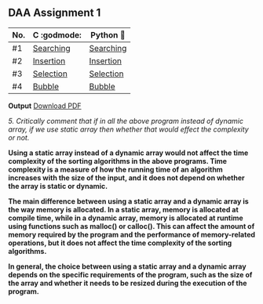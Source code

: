 ## DAA Assignment 1

| No. | C :godmode:                        | Python :snake:                       |
| --- | ---------------------------------- | ------------------------------------ |
| #1  | [Searching](./c_progs/searching.c) | [Searching](./py_progs/searching.py) |
| #2  | [Insertion](./c_progs/insertion.c) | [Insertion](./py_progs/insertion.py) |
| #3  | [Selection](./c_progs/selection.c) | [Selection](./py_progs/selection.py) |
| #4  | [Bubble](./c_progs/bubble.c)       | [Bubble](./py_progs/bubble.py)       |

**Output** [Download PDF](https://drive.google.com/file/d/10mRkBIdSd_eHnGxEpYnD82GGpAHzhZ1y/view?usp=share_link)

_5. Critically comment that if in all the above program instead of dynamic array,
if we use static array then whether that would effect the complexity or not._

**Using a static array instead of a dynamic array would not affect the time complexity of the sorting algorithms in the above programs. Time complexity is a measure of how the running time of an algorithm increases with the size of the input, and it does not depend on whether the array is static or dynamic.**

**The main difference between using a static array and a dynamic array is the way memory is allocated. In a static array, memory is allocated at compile time, while in a dynamic array, memory is allocated at runtime using functions such as malloc() or calloc(). This can affect the amount of memory required by the program and the performance of memory-related operations, but it does not affect the time complexity of the sorting algorithms.**

**In general, the choice between using a static array and a dynamic array depends on the specific requirements of the program, such as the size of the array and whether it needs to be resized during the execution of the program.**
